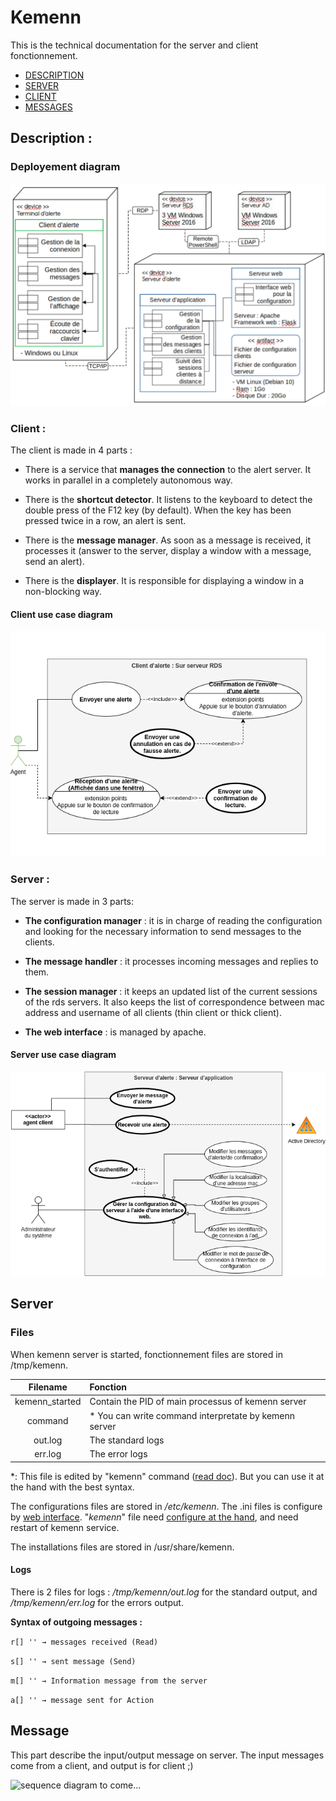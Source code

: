 # Kemenn

This is the technical documentation for the server and client fonctionnement.

- [DESCRIPTION](#description)
- [SERVER](#server)
- [CLIENT](#client)
- [MESSAGES](#message)



## Description :


### Deployement diagram
![The deployement diagram](./french_deployment_diagram.png)


### Client :

The client is made in 4 parts :

 - There is a service that **manages the connection** to the alert server. It works in parallel in a completely autonomous way.

 - There is the **shortcut detector**. It listens to the keyboard to detect the double press of the F12 key (by default). When the key has been pressed twice in a row, an alert is sent.

 - There is the **message manager**. As soon as a message is received, it processes it (answer to the server, display a window with a message, send an alert).

 - There is the **displayer**. It is responsible for displaying a window in a non-blocking way.
 
#### Client use case diagram
![The use case diagram](./french_use_case_diagram_client.png)


### Server :

The server is made in 3 parts:

 * **The configuration manager** : it is in charge of reading the configuration and looking for the necessary information to send messages to the clients.

 * **The message handler** : it processes incoming messages and replies to them.

 * **The session manager** : it keeps an updated list of the current sessions of the rds servers. It also keeps the list of correspondence between mac address and username of all clients (thin client or thick client).

 * **The web interface** : is managed by apache.


#### Server use case diagram
![The use case diagram](./french_use_case_diagram_server.png)



## Server

### Files

When kemenn server is started, fonctionnement files are stored in /tmp/kemenn.

| Filename | Fonction |
| :------: | :------- |
| kemenn_started | Contain the PID of main processus of kemenn server |
| command  | * You can write command interpretate by kemenn server |
| out.log  | The standard logs |
| err.log  | The error logs |

*: This file is edited by "kemenn" command ([read doc](#https://github.com/Kemenn/srv-kemenn#command-interface)). But you can use it at the hand with the best syntax.

The configurations files are stored in */etc/kemenn*. The .ini files is configure by [web interface](https://github.com/Kemenn/srv-kemenn#web-interface). "*kemenn*" file need [configure at the hand](https://github.com/Kemenn/srv-kemenn#configuration), and need restart of kemenn service.

The installations files are stored in /usr/share/kemenn.

#### Logs

There is 2 files for logs :
*/tmp/kemenn/out.log* for the standard output, and */tmp/kemenn/err.log* for the errors output.

**Syntax of outgoing messages :**

`r[] '' → messages received (Read)`

`s[] '' → sent message (Send)`

`m[] '' → Information message from the server`

`a[] '' → message sent for Action`



## Message

This part describe the input/output message on server. The input messages come from a client, and output is for client ;)

![sequence diagram to come...](./sequence_diagram.png)